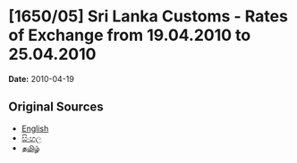 # [1650/05] Sri Lanka Customs  - Rates of Exchange from 19.04.2010 to 25.04.2010

**Date:** 2010-04-19

## Original Sources

- [English](https://documents.gov.lk/view/extra-gazettes/2010/4/1650-05_E.pdf)
- [සිංහල](https://documents.gov.lk/view/extra-gazettes/2010/4/1650-05_S.pdf)
- [தமிழ்](https://documents.gov.lk/view/extra-gazettes/2010/4/1650-05_T.pdf)
